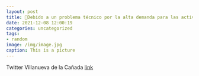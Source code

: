 ```yaml
---
layout: post
title: 📢Debido a un problema técnico por la alta demanda para las actividades de Navidad, se han habilitado nuevos enlaces para inscri...
date: 2021-12-08 12:00:19
categories: uncategorized
tags:
- random
image: /img/image.jpg
caption: This is a picture
---
```

Twitter Villanueva de la Cañada [link](https://twitter.com/AytoVDLCanada/status/1468187988492525569)
